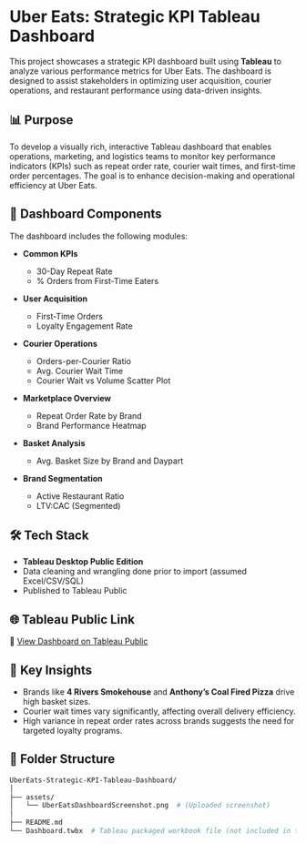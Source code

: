 # Uber Eats: Strategic KPI Tableau Dashboard

This project showcases a strategic KPI dashboard built using **Tableau** to analyze various performance metrics for Uber Eats. The dashboard is designed to assist stakeholders in optimizing user acquisition, courier operations, and restaurant performance using data-driven insights.

## 📊 Purpose

To develop a visually rich, interactive Tableau dashboard that enables operations, marketing, and logistics teams to monitor key performance indicators (KPIs) such as repeat order rate, courier wait times, and first-time order percentages. The goal is to enhance decision-making and operational efficiency at Uber Eats.

## 🧩 Dashboard Components

The dashboard includes the following modules:

- **Common KPIs**
  - 30-Day Repeat Rate
  - % Orders from First-Time Eaters

- **User Acquisition**
  - First-Time Orders
  - Loyalty Engagement Rate

- **Courier Operations**
  - Orders-per-Courier Ratio
  - Avg. Courier Wait Time
  - Courier Wait vs Volume Scatter Plot

- **Marketplace Overview**
  - Repeat Order Rate by Brand
  - Brand Performance Heatmap

- **Basket Analysis**
  - Avg. Basket Size by Brand and Daypart

- **Brand Segmentation**
  - Active Restaurant Ratio
  - LTV:CAC (Segmented)

## 🛠️ Tech Stack

- **Tableau Desktop Public Edition**
- Data cleaning and wrangling done prior to import (assumed Excel/CSV/SQL)
- Published to Tableau Public

## 🌐 Tableau Public Link

🔗 [View Dashboard on Tableau Public]((https://public.tableau.com/app/profile/ashutosh.jagdale/viz/UberEatsStrategicKPIDashboard/UberEatsDashboard))

## 📌 Key Insights

- Brands like **4 Rivers Smokehouse** and **Anthony’s Coal Fired Pizza** drive high basket sizes.
- Courier wait times vary significantly, affecting overall delivery efficiency.
- High variance in repeat order rates across brands suggests the need for targeted loyalty programs.

## 📁 Folder Structure

```bash
UberEats-Strategic-KPI-Tableau-Dashboard/
│
├── assets/
│   └── UberEatsDashboardScreenshot.png  # (Uploaded screenshot)
│
├── README.md
└── Dashboard.twbx  # Tableau packaged workbook file (not included in this upload, add when sharing)
